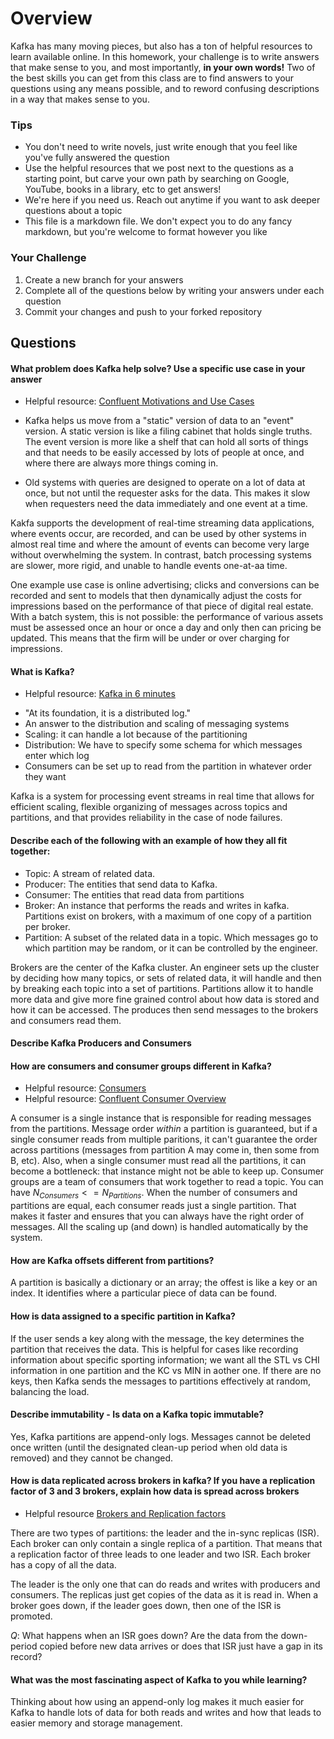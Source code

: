 # Overview

Kafka has many moving pieces, but also has a ton of helpful resources to learn available online. In this homework, your
challenge is to write answers that make sense to you, and most importantly, **in your own words!**
Two of the best skills you can get from this class are to find answers to your questions using any means possible, and to
reword confusing descriptions in a way that makes sense to you. 

### Tips
* You don't need to write novels, just write enough that you feel like you've fully answered the question
* Use the helpful resources that we post next to the questions as a starting point, but carve your own path by searching on Google, YouTube, books in a library, etc to get answers!
* We're here if you need us. Reach out anytime if you want to ask deeper questions about a topic 
* This file is a markdown file. We don't expect you to do any fancy markdown, but you're welcome to format however you like

### Your Challenge
1. Create a new branch for your answers 
2. Complete all of the questions below by writing your answers under each question
3. Commit your changes and push to your forked repository

## Questions
#### What problem does Kafka help solve? Use a specific use case in your answer 
* Helpful resource: [Confluent Motivations and Use Cases](https://youtu.be/BsojaA1XnpM)

* Kafka helps us move from a "static" version of data to an "event" version. A static 
  version is like a filing cabinet that holds single truths. The event version is more 
  like a shelf that can hold all sorts of things and that needs to be easily accessed 
  by lots of people at once, and where there are always more things coming in.
* Old systems with queries are designed to operate on a lot of data at once, but not 
  until the requester asks for the data. This makes it slow when requesters need the 
  data immediately and one event at a time.
  
Kakfa supports the development of real-time streaming data applications, where events 
occur, are recorded, and can be used by other systems in almost real time and where 
the amount of events can become very large without overwhelming the system. In 
contrast, batch processing systems are slower, more rigid, and unable to handle events 
one-at-aa time.

One example use case is online advertising; clicks and conversions can be recorded and 
sent to models that then dynamically adjust the costs for impressions based on the performance 
of that piece of digital real estate. With a batch system, this is not possible: the 
performance of various assets must be assessed once an hour or once a day and only 
then can pricing be updated. This means that the firm will be under or over charging 
for impressions.

#### What is Kafka?
* Helpful resource: [Kafka in 6 minutes](https://youtu.be/Ch5VhJzaoaI) 

- "At its foundation, it is a distributed log."
- An answer to the distribution and scaling of messaging systems
- Scaling: it can handle a lot because of the partitioning
- Distribution: We have to specify some schema for which messages enter which log
- Consumers can be set up to read from the partition in whatever order they want

Kafka is a system for processing event streams in real time that allows for efficient 
scaling, flexible organizing of messages across topics and partitions, and that 
provides reliability in the case of node failures. 

#### Describe each of the following with an example of how they all fit together: 
 * Topic: A stream of related data.
 * Producer: The entities that send data to Kafka.
 * Consumer: The entities that read data from partitions 
 * Broker: An instance that performs the reads and writes in kafka. Partitions exist 
   on brokers, with a maximum of one copy of a partition per broker.
 * Partition: A subset of the related data in a topic. Which messages go to which 
   partition may be random, or it can be controlled by the engineer.

Brokers are the center of the Kafka cluster. An engineer sets up the cluster by 
deciding how many topics, or sets of related data, it will handle and then by breaking 
each topic into a set of partitions. Partitions allow it to handle more data and give 
more fine grained control about how data is stored and how it can be accessed. The 
produces then send messages to the brokers and consumers read them.

#### Describe Kafka Producers and Consumers

#### How are consumers and consumer groups different in Kafka? 
* Helpful resource: [Consumers](https://youtu.be/lAdG16KaHLs)
* Helpful resource: [Confluent Consumer Overview](https://youtu.be/Z9g4jMQwog0)

A consumer is a single instance that is responsible for reading messages from the 
partitions. Message order _within_ a partition is guaranteed, but if a single consumer 
reads from multiple paritions, it can't guarantee the order across partitions 
(messages from partition A may come in, then some from B, etc). Also, when a single 
consumer must read all the partitions, it can become a bottleneck: that instance 
might not be able to keep up. Consumer groups are a team of consumers that work 
together to read a topic. You can have $N_{Consumers} <= N_{Partitions}$. When the 
number of consumers and partitions are equal, each consumer reads just a single 
partition. That makes it faster and ensures that you can always have the right order 
of messages. All the scaling up (and down) is handled automatically by the system. 

#### How are Kafka offsets different from partitions? 

A partition is basically a dictionary or an array; the offest is like a key or an 
index. It identifies where a particular piece of data can be found.

#### How is data assigned to a specific partition in Kafka?

If the user sends a key along with the message, the key determines the partition that 
receives the data. This is helpful for cases like recording information about specific 
sporting information; we want all the STL vs CHI information in one partition and the 
KC vs MIN in aother one. If there are no keys, then Kafka sends the messages to 
partitions effectively at random, balancing the load.

#### Describe immutability - Is data on a Kafka topic immutable? 

Yes, Kafka partitions are append-only logs. Messages cannot be deleted once written 
(until the designated clean-up period when old data is removed) and they cannot be 
changed.

#### How is data replicated across brokers in kafka? If you have a replication factor of 3 and 3 brokers, explain how data is spread across brokers
* Helpful resource [Brokers and Replication factors](https://youtu.be/ZOU7PJWZU9w)

There are two types of partitions: the leader and the in-sync replicas (ISR). Each 
broker can only contain a single replica of a partition. That means that a replication 
factor of three leads to one leader and two ISR. Each broker has a copy of all the 
data.

The leader is the only one that can do reads and writes with producers and consumers. 
The replicas just get copies of the data as it is read in. When a broker goes down, if 
the leader goes down, then one of the ISR is promoted.

*Q*: What happens when an ISR goes down? Are the data from the down-period copied 
before new data arrives or does that ISR just have a gap in its record?

#### What was the most fascinating aspect of Kafka to you while learning?

Thinking about how using an append-only log makes it much easier for Kafka to handle 
lots of data for both reads and writes and how that leads to easier 
memory and storage management. 

